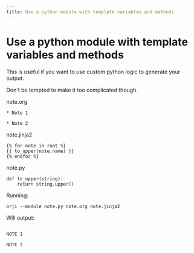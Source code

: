 ```yaml
---
title: Use a python module with template variables and methods
---
```

# Use a python module with template variables and methods


This is useful if you want to use custom python logic to
generate your output.

Don't be tempted to make it too complicated though.





note.org
```
* Note 1

* Note 2

```


note.jinja2
```
{% for note in root %}
{{ to_upper(note.name) }}
{% endfor %}

```


note.py
```
def to_upper(string):
    return string.upper()

```




Running:
```
orji --module note.py note.org note.jinja2
```

Will output:
```

NOTE 1

NOTE 2


```
